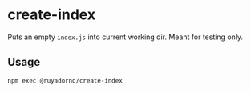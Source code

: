 # create-index

Puts an empty `index.js` into current working dir. Meant for testing only.

## Usage

`npm exec @ruyadorno/create-index`


